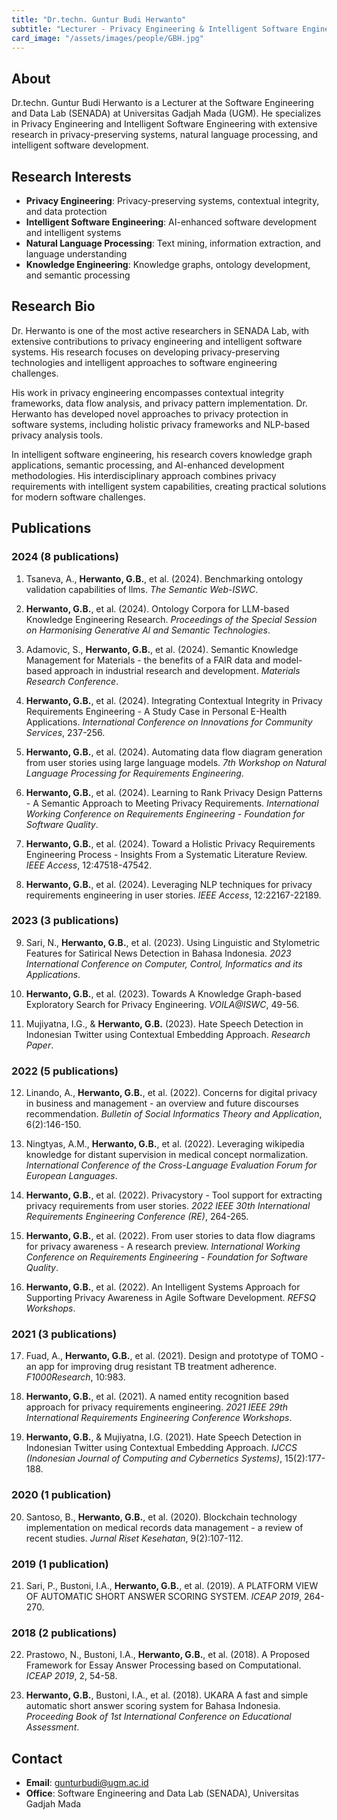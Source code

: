 ```yaml
---
title: "Dr.techn. Guntur Budi Herwanto"
subtitle: "Lecturer - Privacy Engineering & Intelligent Software Engineering"
card_image: "/assets/images/people/GBH.jpg"
---
```


## About

Dr.techn. Guntur Budi Herwanto is a Lecturer at the Software Engineering and Data Lab (SENADA) at Universitas Gadjah Mada (UGM). He specializes in Privacy Engineering and Intelligent Software Engineering with extensive research in privacy-preserving systems, natural language processing, and intelligent software development.

## Research Interests

- **Privacy Engineering**: Privacy-preserving systems, contextual integrity, and data protection
- **Intelligent Software Engineering**: AI-enhanced software development and intelligent systems
- **Natural Language Processing**: Text mining, information extraction, and language understanding
- **Knowledge Engineering**: Knowledge graphs, ontology development, and semantic processing

## Research Bio

Dr. Herwanto is one of the most active researchers in SENADA Lab, with extensive contributions to privacy engineering and intelligent software systems. His research focuses on developing privacy-preserving technologies and intelligent approaches to software engineering challenges.

His work in privacy engineering encompasses contextual integrity frameworks, data flow analysis, and privacy pattern implementation. Dr. Herwanto has developed novel approaches to privacy protection in software systems, including holistic privacy frameworks and NLP-based privacy analysis tools.

In intelligent software engineering, his research covers knowledge graph applications, semantic processing, and AI-enhanced development methodologies. His interdisciplinary approach combines privacy requirements with intelligent system capabilities, creating practical solutions for modern software challenges.

## Publications

### 2024 (8 publications)
1. Tsaneva, A., **Herwanto, G.B.**, et al. (2024). Benchmarking ontology validation capabilities of llms. *The Semantic Web-ISWC*.

2. **Herwanto, G.B.**, et al. (2024). Ontology Corpora for LLM-based Knowledge Engineering Research. *Proceedings of the Special Session on Harmonising Generative AI and Semantic Technologies*.

3. Adamovic, S., **Herwanto, G.B.**, et al. (2024). Semantic Knowledge Management for Materials - the benefits of a FAIR data and model-based approach in industrial research and development. *Materials Research Conference*.

4. **Herwanto, G.B.**, et al. (2024). Integrating Contextual Integrity in Privacy Requirements Engineering - A Study Case in Personal E-Health Applications. *International Conference on Innovations for Community Services*, 237-256.

5. **Herwanto, G.B.**, et al. (2024). Automating data flow diagram generation from user stories using large language models. *7th Workshop on Natural Language Processing for Requirements Engineering*.

6. **Herwanto, G.B.**, et al. (2024). Learning to Rank Privacy Design Patterns - A Semantic Approach to Meeting Privacy Requirements. *International Working Conference on Requirements Engineering - Foundation for Software Quality*.

7. **Herwanto, G.B.**, et al. (2024). Toward a Holistic Privacy Requirements Engineering Process - Insights From a Systematic Literature Review. *IEEE Access*, 12:47518-47542.

8. **Herwanto, G.B.**, et al. (2024). Leveraging NLP techniques for privacy requirements engineering in user stories. *IEEE Access*, 12:22167-22189.

### 2023 (3 publications)
9. Sari, N., **Herwanto, G.B.**, et al. (2023). Using Linguistic and Stylometric Features for Satirical News Detection in Bahasa Indonesia. *2023 International Conference on Computer, Control, Informatics and its Applications*.

10. **Herwanto, G.B.**, et al. (2023). Towards A Knowledge Graph-based Exploratory Search for Privacy Engineering. *VOILA@ISWC*, 49-56.

11. Mujiyatna, I.G., & **Herwanto, G.B.** (2023). Hate Speech Detection in Indonesian Twitter using Contextual Embedding Approach. *Research Paper*.

### 2022 (5 publications)
12. Linando, A., **Herwanto, G.B.**, et al. (2022). Concerns for digital privacy in business and management - an overview and future discourses recommendation. *Bulletin of Social Informatics Theory and Application*, 6(2):146-150.

13. Ningtyas, A.M., **Herwanto, G.B.**, et al. (2022). Leveraging wikipedia knowledge for distant supervision in medical concept normalization. *International Conference of the Cross-Language Evaluation Forum for European Languages*.

14. **Herwanto, G.B.**, et al. (2022). Privacystory - Tool support for extracting privacy requirements from user stories. *2022 IEEE 30th International Requirements Engineering Conference (RE)*, 264-265.

15. **Herwanto, G.B.**, et al. (2022). From user stories to data flow diagrams for privacy awareness - A research preview. *International Working Conference on Requirements Engineering - Foundation for Software Quality*.

16. **Herwanto, G.B.**, et al. (2022). An Intelligent Systems Approach for Supporting Privacy Awareness in Agile Software Development. *REFSQ Workshops*.

### 2021 (3 publications)
17. Fuad, A., **Herwanto, G.B.**, et al. (2021). Design and prototype of TOMO - an app for improving drug resistant TB treatment adherence. *F1000Research*, 10:983.

18. **Herwanto, G.B.**, et al. (2021). A named entity recognition based approach for privacy requirements engineering. *2021 IEEE 29th International Requirements Engineering Conference Workshops*.

19. **Herwanto, G.B.**, & Mujiyatna, I.G. (2021). Hate Speech Detection in Indonesian Twitter using Contextual Embedding Approach. *IJCCS (Indonesian Journal of Computing and Cybernetics Systems)*, 15(2):177-188.

### 2020 (1 publication)
20. Santoso, B., **Herwanto, G.B.**, et al. (2020). Blockchain technology implementation on medical records data management - a review of recent studies. *Jurnal Riset Kesehatan*, 9(2):107-112.

### 2019 (1 publication)
21. Sari, P., Bustoni, I.A., **Herwanto, G.B.**, et al. (2019). A PLATFORM VIEW OF AUTOMATIC SHORT ANSWER SCORING SYSTEM. *ICEAP 2019*, 264-270.

### 2018 (2 publications)
22. Prastowo, N., Bustoni, I.A., **Herwanto, G.B.**, et al. (2018). A Proposed Framework for Essay Answer Processing based on Computational. *ICEAP 2019*, 2, 54-58.

23. **Herwanto, G.B.**, Bustoni, I.A., et al. (2018). UKARA A fast and simple automatic short answer scoring system for Bahasa Indonesia. *Proceeding Book of 1st International Conference on Educational Assessment*.

## Contact

- **Email**: gunturbudi@ugm.ac.id
- **Office**: Software Engineering and Data Lab (SENADA), Universitas Gadjah Mada
